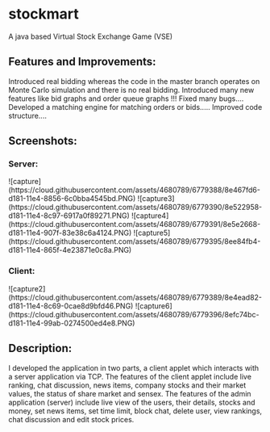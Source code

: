 stockmart
=========

A java based Virtual Stock Exchange Game (VSE)

<h2>Features and Improvements:</h2>
Introduced real bidding whereas the code in the master branch operates on Monte Carlo simulation and there is no real bidding. Introduced many new features like bid graphs and order queue graphs !!! Fixed many bugs.... Developed a matching engine for matching orders or bids..... Improved code structure....

<h2>Screenshots:</h2>
<h3>Server:</h3>
![capture](https://cloud.githubusercontent.com/assets/4680789/6779388/8e467fd6-d181-11e4-8856-6c0bba4545bd.PNG)
![capture3](https://cloud.githubusercontent.com/assets/4680789/6779390/8e522958-d181-11e4-8c97-6917a0f89271.PNG)
![capture4](https://cloud.githubusercontent.com/assets/4680789/6779391/8e5e2668-d181-11e4-907f-83e38c6a4124.PNG)
![capture5](https://cloud.githubusercontent.com/assets/4680789/6779395/8ee84fb4-d181-11e4-865f-4e23871e0c8a.PNG)
<h3>Client:</h3>
![capture2](https://cloud.githubusercontent.com/assets/4680789/6779389/8e4ead82-d181-11e4-8c69-0cae8d9bfd46.PNG)
![capture6](https://cloud.githubusercontent.com/assets/4680789/6779396/8efc74bc-d181-11e4-99ab-0274500ed4e8.PNG)

<h2>Description:</h2>
I developed the application in two parts, a client applet which interacts with a server application via TCP. The features of the client applet include live ranking, chat discussion, news items, company stocks and their market values, the status of share market and sensex. The features of the admin application (server) include live view of the users, their details, stocks and money, set news items, set time limit, block chat, delete user, view rankings, chat discussion and edit stock prices.
